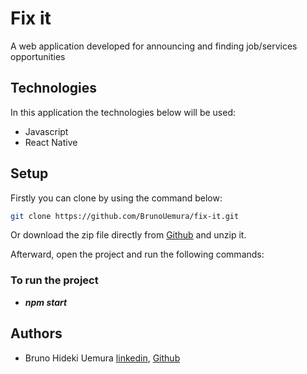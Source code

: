 # Fix it

A web application developed for announcing and finding job/services opportunities

## Technologies

In this application the technologies below will be used:

- Javascript
- React Native

## Setup

Firstly you can clone by using the command below:

```bash
git clone https://github.com/BrunoUemura/fix-it.git
```

Or download the zip file directly from [Github](https://github.com/BrunoUemura/fix-it/tree/fix-it_development) and unzip it.

Afterward, open the project and run the following commands:

### To run the project

- **_npm start_**

## Authors

- Bruno Hideki Uemura [linkedin](https://www.linkedin.com/in/bruno-hideki-uemura-918589139/), [Github](https://github.com/BrunoUemura)
